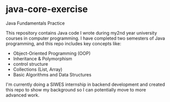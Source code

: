 # java-core-exercise
Java Fundamentals Practice

This repository contains Java code I wrote during  my2nd year university courses in computer programming. I have completed two semesters of Java programming, and this repo includes key concepts like:

- Object-Oriented Programming (OOP)
- Inheritance & Polymorphism
- control structure
- Collections (List, Array)
- Basic Algorithms and Data Structures

I'm currently doing a SIWES internship in backend development and created this repo to show my background so I can potentially move to more advanced work.


